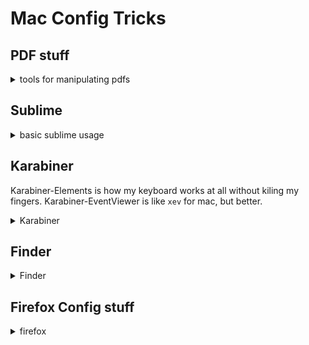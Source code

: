 # Mac Config Tricks

## PDF stuff

<details><summary>tools for manipulating pdfs</summary>

 ```
brew install mupdf-tools # this is kind of the bottom of every dependancy chain
```
check out `pdf.js`. I should add more to this

python's `PyMuPDF` seems to be the most well-maintained on that front.

</details>

## Sublime

<details><summary>basic sublime usage</summary>

 - there is a python console at `` ctrl+` ``
 - API reference is [here](https://www.sublimetext.com/docs/3/api_reference.html)
 - Don't use raw commands, use `view.run_command`
   - there's a decent list of available commands [here](https://sublime-text-unofficial-documentation.readthedocs.io/en/sublime-text-3/reference/commands.html)
  
```python
# get current open tab
view = sublime.active_window().active_view()
# wrap "insert at cursor" function
insert_fn = lambda s: view.run_command("insert", {"characters": s})
# insert some text
[insert_fn(f"test: {x}\n") for x in range(4)]
```


</details>

## Karabiner

Karabiner-Elements is how my keyboard works at all without kiling my fingers.
Karabiner-EventViewer is like `xev` for mac, but better.

<details><summary>Karabiner</summary>

- [Genesy's complex rule generator](https://genesy.github.io/karabiner-complex-rules-generator/) is a good how-to for making rules.
- Rules go to `~/.config/karabiner/assets/complex_modifications/<whatever>.json`
- Karabiner finds them pretty easily.

</details>

## Finder
<details><summary>Finder</summary>

### Hotkeys:

 - **hidden files** `⌘⇪.`
 - holding ⌥ while looking at the menus will show extra options and locations.
 - **GOTO** `⌘⇪g`

</details>

## Firefox Config stuff

<details><summary>firefox</summary>

### adding customization

- The entire browser view is html/css. 
- You can attach a remote debugger to it using [these instructions](https://developer.mozilla.org/en-US/docs/Tools/Browser_Toolbox)

**key files for adding css and javacsript**

Find your profile folder:
 - found by clicking "Profile Folder" in `about:support` (unlinkable - type `about:support` into the address bar)
 - Likely in `~/Library/Application\ Support/Firefox/Profiles/*/chrome/userContent.css` (you may need to create it)

**CSS**
  - find `$PROFILE_FOLDER/chrome/userContent.css` - it will reload every time you restart Firefox and runs at the **browser** level

**javascript**
  - my solution here sucks, requires reloading every browser refresh. There's a WONTFIX on this, which is frustrating.
  - create an addon. An addon is:
    - a `manifest.json`
    - a javascript file, which will execute any time the current `location` matches the regex in the manifest
      - **I haven't read the spec.** here are the roadbumps I've hit:
      - the javascript runs in its own scope, but shares a `document` variable

<details><summary>manifest.json</summary>

```json
{
  // the only required fields
  "manifest_version": 2,
  "name": "Firefox Explorer Tweaks",
  "version": "1.0",

  // the important magic
  "content_scripts": [
    {
      "matches": ["file:///*"],
      "js": ["my_script.js"]
    }
  ]
}
```

</details>


<details><summary>simple javascript</summary>

```javascript
// inject a little javascript to be executed by the page.
// you gotta createElement and then append or else it doesn't execute
const s = document.createElement("script")
s.innerHTML = `alert('test')`;
document.body.append(s)
```

</details>


### pdf settings

#### tweaks in `about:config`

for more info see @mozilla
[mozilla/pdf.js/web/ui_utils.js](https://github.com/mozilla/pdf.js/blob/master/web/ui_utils.js) and 
[mozilla/pdf.js/web/app_options.js](https://github.com/mozilla/pdf.js/blob/master/web/app_options.js)
```
  pdfjs.defaultZoomValue = 80%; // this stopped working recently, need to fix
  pdfjs.scrollModeOnLoad = 2;   // lays out pages left to right, with wrapping, as many wide as will fit.
  
  // I also set these two at some point, but I do not remember why.
  pdfjs.enabledCache.state = true;
  pdfjs.migrationVersion = 2;
```

#### UI

<details><summary>CSS</summary>
 
```css
/**
 * CSS TWEAKS FOR pdf.js PDF VIEWER
 * Basic structure:
 *
 *    #outerContainer
 *    ├── #mainContainer
 *    │   ├── #toolbar
 *    │   └── #viewerContainer
 *    │       └── #viewer .pdfViewer[.scrollWrapped]
 *    ├── #sidebarContainer
 *    │   ├── #toolbarSidebar
 *    │   └── #sidebarContent
 *    │       ├── #thumbnailView
 *    │       ├── #outlineView
 *    │       │   ├── .treeItem
 *    │       │   │    ├── .treeItem
 *    ..........................
 *    │       │   │    └── .treeItem
 *    │       │   └── .treeItem
 *    │       ├── #attachmentsView
 *    │       └── #layersView
 *    └── #sidebarResizer
 */
 // TODO: this css is not sufficiently guarded against attaching when it shouldn't!
.pdfViewer.scrollWrapped #viewer .page {
  margin: 0px;
  margin-left: -12px;
  margin-right: 0;
}

.pdfViewer .page {
    margin: 5px auto -3px auto !important;
    border: 1px solid gray !important;
}

html[dir="ltr"] .treeWithDeepNesting > .treeItem, html[dir="ltr"] .treeItem > .treeItems {
    margin-left: -5px !important;
    border-left: 1px solid #444;
    padding-left: 15px !important;
}

.treeItem > a {
    max-height: 2em;
    overflow: hidden;
    margin: -4px 0 0 0 !important;
    border-bottom: 1px solid black;
    text-overflow: ellipsis;
    white-space: nowrap !important;
}

html[dir="ltr"] .treeItemToggler::before {
    right: -2px !important;
    top: -2px;
}

#sidebarContent, #outlineView, #attachmentsView, #layersView {
  overflow-x: scroll !important;
}

```
</details>
</details>
